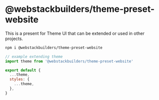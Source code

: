 # @webstackbuilders/theme-preset-website

This is a present for Theme UI that can be extended or used in other projects.

```sh
npm i @webstackbuilders/theme-preset-website
```

```jsx
// example extending theme
import theme from '@webstackbuilders/theme-preset-website'

export default {
  ...theme,
  styles: {
    ...theme,
  },
}
```
